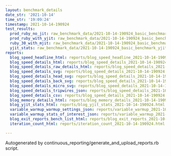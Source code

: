 ```yaml
---
layout: benchmark_details
date_str: '2021-10-14'
time_str: '19:09:24'
timestamp: 2021-10-14-190924
test_results:
  prod_ruby_no_jit: raw_benchmark_data/2021-10-14-190924_basic_benchmark_prod_ruby_no_jit.json
  prod_ruby_with_yjit: raw_benchmark_data/2021-10-14-190924_basic_benchmark_prod_ruby_with_yjit.json
  ruby_30_with_mjit: raw_benchmark_data/2021-10-14-190924_basic_benchmark_ruby_30_with_mjit.json
  yjit_stats: raw_benchmark_data/2021-10-14-190924_basic_benchmark_yjit_stats.json
reports:
  blog_speed_headline_html: reports/blog_speed_headline_2021-10-14-190924.html
  blog_speed_details_html: reports/blog_speed_details_2021-10-14-190924.html
  blog_speed_details_raw_details_html: reports/blog_speed_details_2021-10-14-190924.raw_details.html
  blog_speed_details_svg: reports/blog_speed_details_2021-10-14-190924.svg
  blog_speed_details_head_svg: reports/blog_speed_details_2021-10-14-190924.head.svg
  blog_speed_details_back_svg: reports/blog_speed_details_2021-10-14-190924.back.svg
  blog_speed_details_micro_svg: reports/blog_speed_details_2021-10-14-190924.micro.svg
  blog_speed_details_tripwires_json: reports/blog_speed_details_2021-10-14-190924.tripwires.json
  blog_speed_details_csv: reports/blog_speed_details_2021-10-14-190924.csv
  blog_memory_details_html: reports/blog_memory_details_2021-10-14-190924.html
  blog_yjit_stats_html: reports/blog_yjit_stats_2021-10-14-190924.html
  variable_warmup_warmup_settings_json: reports/variable_warmup_2021-10-14-190924.warmup_settings.json
  variable_warmup_stats_of_interest_json: reports/variable_warmup_2021-10-14-190924.stats_of_interest.json
  blog_exit_reports_bench_list_html: reports/blog_exit_reports_2021-10-14-190924.bench_list.html
  iteration_count_html: reports/iteration_count_2021-10-14-190924.html

---
```

Autogenerated by continuous_reporting/generate_and_upload_reports.rb script.
